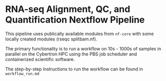 # RNA-seq Alignment, QC, and Quantification Nextflow Pipeline 

This pipeline uses publically available modules from `nf-core` with some locally created modules (rseqc splitbam.nf). 

The primary functionality is to run a workflow on 10s - 1000s of samples in parallel on the Cybertron HPC using the PBS job scheduler and containerized scientific software. 

The step-by-step instructions to run the workflow can be found in `workflow_run.md`